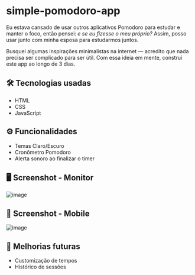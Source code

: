 # simple-pomodoro-app

Eu estava cansado de usar outros aplicativos Pomodoro para estudar e manter o foco, então pensei: *e se eu fizesse o meu próprio?* Assim, posso usar junto com minha esposa para estudarmos juntos.

Busquei algumas inspirações minimalistas na internet — acredito que nada precisa ser complicado para ser útil. Com essa ideia em mente, construí este app ao longo de 3 dias.

## 🛠️ Tecnologias usadas
- HTML  
- CSS  
- JavaScript  

## ⚙️ Funcionalidades
- Temas Claro/Escuro
- Cronômetro Pomodoro  
- Alerta sonoro ao finalizar o timer  

## 🖥️ Screenshot - Monitor
![image](https://github.com/user-attachments/assets/2c3ad322-e287-44c6-a0b1-808a7ef3dfd0)

## 📱 Screenshot - Mobile
![image](https://github.com/user-attachments/assets/f162ba65-4ea6-4c32-8b67-82aa5d419a0c)

## 💭 Melhorias futuras 
- Customização de tempos  
- Histórico de sessões  

